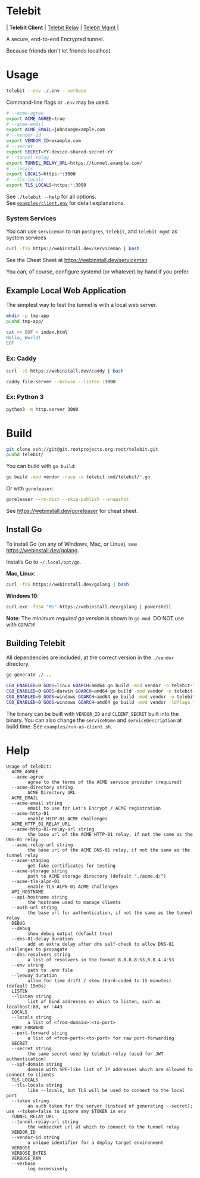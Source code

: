 # Telebit

| **Telebit Client** | [Telebit Relay](/cmd/telebit) | [Telebit Mgmt](/cmd/mgmt) |

A secure, end-to-end Encrypted tunnel.

Because friends don't let friends localhost.

# Usage

```bash
telebit --env ./.env --verbose
```

Command-line flags or `.env` may be used.

```bash
# --acme-agree
export ACME_AGREE=true
# --acme-email
export ACME_EMAIL=johndoe@example.com
# --vendor-id
export VENDOR_ID=example.com
# --secret
export SECRET=YY-device-shared-secret-YY
# --tunnel-relay
export TUNNEL_RELAY_URL=https://tunnel.example.com/
# --locals
export LOCALS=https:*:3000
# --tls-locals
export TLS_LOCALS=https:*:3000
```

See `./telebit --help` for all options. \
See [`examples/client.env`][client-env] for detail explanations.

[client-env]: /examples/client.env

### System Services

You can use `serviceman` to run `postgres`, `telebit`, and `telebit-mgmt` as system services

```bash
curl -fsS https://webinstall.dev/serviceman | bash
```

See the Cheat Sheet at https://webinstall.dev/serviceman

You can, of course, configure systemd (or whatever) by hand if you prefer.

## Example Local Web Application

The simplest way to test the tunnel is with a local web server.

```bash
mkdir -p tmp-app
pushd tmp-app/

cat << EOF > index.html
Hello, World!
EOF
```

### Ex: Caddy

```bash
curl -sS https://webinstall.dev/caddy | bash
```

```bash
caddy file-server --browse --listen :3000
```

### Ex: Python 3

```bash
python3 -m http.server 3000
```

# Build

```bash
git clone ssh://git@git.rootprojects.org:root/telebit.git
pushd telebit/
```

You can build with `go build`:

```bash
go build -mod vendor -race -o telebit cmd/telebit/*.go
```

Or with `goreleaser`:

```bash
goreleaser --rm-dist --skip-publish --snapshot
```

See https://webinstall.dev/goreleaser for cheat sheet.

## Install Go

To install Go (on any of Windows, Mac, or Linux), see <https://webinstall.dev/golang>.

Installs Go to `~/.local/opt/go`.

**Mac, Linux**:

```bash
curl -fsS https://webinstall.dev/golang | bash
```

**Windows 10**:

```bash
curl.exe -fsSA "MS" https://webinstall.dev/golang | powershell
```

**Note**: The _minimum required go version_ is shown in `go.mod`. DO NOT use with `GOPATH`!

## Building Telebit

All dependencies are included, at the correct version in the `./vendor` directory.

```bash
go generate ./...

CGO_ENABLED=0 GOOS=linux GOARCH=amd64 go build -mod vendor -o telebit-linux ./cmd/telebit/*.go
CGO_ENABLED=0 GOOS=darwin GOARCH=amd64 go build -mod vendor -o telebit-macos ./cmd/telebit/*.go
CGO_ENABLED=0 GOOS=windows GOARCH=amd64 go build -mod vendor -o telebit-windows-debug.exe ./cmd/telebit/*.go
CGO_ENABLED=0 GOOS=windows GOARCH=amd64 go build -mod vendor -ldflags "-H windowsgui" -o telebit-windows.exe ./cmd/telebit/*.go
```

The binary can be built with `VENDOR_ID` and `CLIENT_SECRET` built into the binary.
You can also change the `serviceName` and `serviceDescription` at build time.
See `examples/run-as-client.sh`.

# Help

```
Usage of telebit:
  ACME_AGREE
  --acme-agree
    	agree to the terms of the ACME service provider (required)
  --acme-directory string
    	ACME Directory URL
  ACME_EMAIL
  --acme-email string
    	email to use for Let's Encrypt / ACME registration
  --acme-http-01
    	enable HTTP-01 ACME challenges
  ACME_HTTP_01_RELAY_URL
  --acme-http-01-relay-url string
    	the base url of the ACME HTTP-01 relay, if not the same as the DNS-01 relay
  --acme-relay-url string
    	the base url of the ACME DNS-01 relay, if not the same as the tunnel relay
  --acme-staging
    	get fake certificates for testing
  --acme-storage string
    	path to ACME storage directory (default "./acme.d/")
  --acme-tls-alpn-01
    	enable TLS-ALPN-01 ACME challenges
  API_HOSTNAME
  --api-hostname string
    	the hostname used to manage clients
  --auth-url string
    	the base url for authentication, if not the same as the tunnel relay
  DEBUG
  --debug
    	show debug output (default true)
  --dns-01-delay duration
    	add an extra delay after dns self-check to allow DNS-01 challenges to propagate
  --dns-resolvers string
    	a list of resolvers in the format 8.8.8.8:53,8.8.4.4:53
  --env string
    	path to .env file
  --leeway duration
    	allow for time drift / skew (hard-coded to 15 minutes) (default 15m0s)
  LISTEN
  --listen string
    	list of bind addresses on which to listen, such as localhost:80, or :443
  LOCALS
  --locals string
    	a list of <from-domain>:<to-port>
  PORT_FORWARD
  --port-forward string
    	a list of <from-port>:<to-port> for raw port-forwarding
  SECRET
  --secret string
    	the same secret used by telebit-relay (used for JWT authentication)
  --spf-domain string
    	domain with SPF-like list of IP addresses which are allowed to connect to clients
  TLS_LOCALS
  --tls-locals string
    	like --locals, but TLS will be used to connect to the local port
  --token string
    	an auth token for the server (instead of generating --secret); use --token=false to ignore any $TOKEN in env
  TUNNEL_RELAY_URL
  --tunnel-relay-url string
    	the websocket url at which to connect to the tunnel relay
  VENDOR_ID
  --vendor-id string
    	a unique identifier for a deploy target environment
  VERBOSE
  VERBOSE_BYTES
  VERBOSE_RAW
  --verbose
    	log excessively
```
